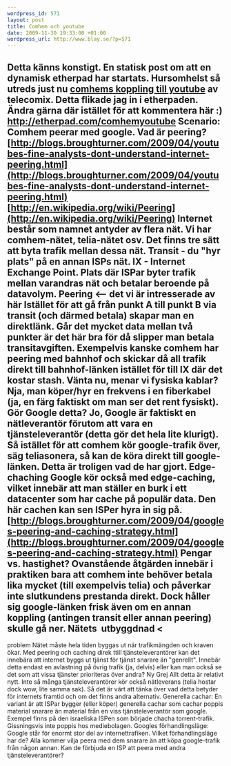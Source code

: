 ```yaml
--- 
wordpress_id: 571 
layout: post
title: Comhem och youtube 
date: 2009-11-30 19:33:00 +01:00 
wordpress_url: http://www.blay.se/?p=571 
---
```


Detta känns konstigt. En statisk post om att en dynamisk etherpad har startats. Hursomhelst så utreds just nu [comhems koppling till youtube](http://img.telecomix.org/EU/src/125956305394.jpg) av telecomix. Detta flikade jag in i etherpaden. Ändra gärna där istället för att kommentera här :) http://etherpad.com/comhemyoutube Scenario: Comhem peerar med google. Vad är peering? [http://blogs.broughturner.com/2009/04/youtubes-fine-analysts-dont-understand-internet-peering.html](http://blogs.broughturner.com/2009/04/youtubes-fine-analysts-dont-understand-internet-peering.html) [http://en.wikipedia.org/wiki/Peering](http://en.wikipedia.org/wiki/Peering) Internet består som namnet antyder av flera nät. Vi har comhem-nätet, telia-nätet osv. Det finns tre sätt att byta trafik mellan dessa nät. Transit - du "hyr plats" på en annan ISPs nät. IX - Internet Exchange Point. Plats där ISPar byter trafik mellan varandras nät och betalar beroende på datavolym. Peering <-- det vi är intresserade av här Istället för att gå från punkt A till punkt B via transit (och därmed betala) skapar man en direktlänk. Går det mycket data mellan två punkter är det här bra för då slipper man betala transitavgiften. Exempelvis kanske comhem har peering med bahnhof och skickar då all trafik direkt till bahnhof-länken istället för till IX där det kostar stash. Vänta nu, menar vi fysiska kablar? Nja, man köper/hyr en frekvens i en fiberkabel (ja, en färg faktiskt om man ser det rent fysiskt). Gör Google detta? Jo, Google är faktiskt en nätleverantör förutom att vara en tjänsteleverantör (detta gör det hela lite klurigt). Så istället för att comhem kör google-trafik över, säg teliasonera, så kan de köra direkt till google-länken. Detta är troligen vad de har gjort. Edge-chaching Google kör också med edge-caching, vilket innebär att man ställer en burk i ett datacenter som har cache på populär data. Den här cachen kan sen ISPer hyra in sig på. [http://blogs.broughturner.com/2009/04/googles-peering-and-caching-strategy.html](http://blogs.broughturner.com/2009/04/googles-peering-and-caching-strategy.html) Pengar vs. hastighet? Ovanstående åtgärden innebär i praktiken bara att comhem inte behöver betala lika mycket (till exempelvis telia) och påverkar inte slutkundens prestanda direkt. Dock håller sig google-länken frisk även om en annan koppling (antingen transit eller annan peering) skulle gå ner. Nätets  utbyggdnad <
---

problem Nätet måste hela tiden byggas ut när trafikmängden och kraven ökar. Med peering och caching direk ttill tjänsteleverantörer kan det innebära att internet byggs ut tjänst för tjänst snarare än "genrellt". Innebär detta endast en avlastning på övrig trafik (ja, delvis) eller kan man också se det som att vissa tjänster prioriteras över andra? Ny Grej Allt detta är relativt nytt. Inte så många tjänsteleverantörer kör också nätleverans (telia hostar dock wow, lite samma sak). Så det är värt att tänka över vad detta betyder för internets framtid och om det finns andra alternativ. Generella cachar: En variant är att ISPar bygger (eller köper) generella cachar som cachar poppis material snarare än material från en viss tjänsteleverantör som google. Exempel finns på den israeliska ISPen som började chacha torrent-trafik. Gissningsvis inte poppis hos mediebolagen. Googles förhandlingsläge: Google står för enormt stor del av internettrafiken. Vilket förhandlingsläge har de? Alla kommer vilja peera med dem snarare än att köpa google-trafik från någon annan. Kan de förbjuda en ISP att peera med andra tjänsteleverantörer? 